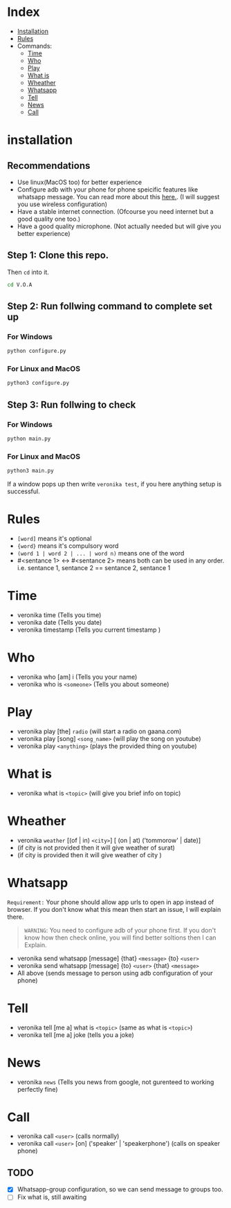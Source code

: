 # Index

- [Installation](#installation)
- [Rules](#Rules)
- Commands:
  - [Time](#Time)
  - [Who](#Who)
  - [Play](#Play)
  - [What is](#What-is)
  - [Wheather](#Wheather)
  - [Whatsapp](#Whatsapp)
  - [Tell](#Tell)
  - [News](#News)
  - [Call](#Call)

# installation

## Recommendations

- Use linux(MacOS too) for better experience
- Configure adb with your phone for phone speicific features like whatsapp message. You can read more about this [here.](https://developer.android.com/studio/command-line/adb). (I will suggest you use wireless configuration)
- Have a stable internet connection. (Ofcourse you need internet but a good quality one too.)
- Have a good quality microphone. (Not actually needed but will give you better experience)

## Step 1: Clone this repo.

Then `cd` into it.

```bash
cd V.O.A
```

## Step 2: Run follwing command to complete set up

### For Windows

```bash
python configure.py
```

### For Linux and MacOS

```bash
python3 configure.py
```

## Step 3: Run follwing to check

### For Windows

```bash
python main.py
```

### For Linux and MacOS

```bash
python3 main.py
```

If a window pops up then write `veronika test`, if you here anything setup is successful.

# Rules

- `[word]` means it's optional
- `{word}` means it's compulsory word
- `(word 1 | word 2 | ... | word n)` means one of the word
- #<sentance 1> <-> #<sentance 2> means both can be used in any order. i.e. sentance 1, sentance 2 == sentance 2, sentance 1

# Time

- veronika time (Tells you time)
- veronika date (Tells you date)
- veronika timestamp (Tells you current timestamp )

# Who

- veronika who [am] i (Tells you your name)
- veronika who is `<someone>` (Tells you about someone)

# Play

- veronika play [the] `radio` (will start a radio on gaana.com)
- veronika play [song] `<song_name>` (will play the song on youtube)
- veronika play `<anything>` (plays the provided thing on youtube)

# What is

- veronika what is `<topic>` (will give you brief info on topic)

# Wheather

- veronika `weather` [(of | in) `<city>`] [ (on | at) ('tommorow' | date)]
- (if city is not provided then it will give weather of surat)
- (if city is provided then it will give weather of city )

# Whatsapp

`Requirement:` Your phone should allow app urls to open in app instead of browser. If you don't know what this mean then start an issue, I will explain there.

> `WARNING`: You need to configure adb of your phone first. If you don't know how then check online, you will find better soltions then I can Explain.

- veronika send whatsapp [message] {that} `<message>` {to} `<user>`
- veronika send whatsapp [message] {to} `<user>` {that} `<message>`
- All above (sends message to person using adb configuration of your phone)

# Tell

- veronika tell [me a] what is `<topic>` (same as what is `<topic>`)
- veronika tell [me a] joke (tells you a joke)

# News

- veronika `news` (Tells you news from google, not gurenteed to working perfectly fine)

# Call

- veronika call `<user>` (calls normally)
- veronika call `<user>` [on] ('speaker' | 'speakerphone') (calls on speaker phone)

## TODO

- [x] Whatsapp-group configuration, so we can send message to groups too.
- [ ] Fix what is, still awaiting
